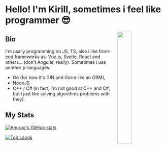 # Hello! I'm Kirill, sometimes i feel like programmer 😎

<p>
<img align="right" src="https://media.tenor.com/KB45rt2HA60AAAAC/sad4ever.gif" width="30%" />
</p>

## Bio

I'm usally programming on JS, TS, also i like front-end frameworks as: Vue.js, Svelte, React and others... (don't Angular, really). Sometimes i use another p-languages: 

- Go (for now it's GIN and Gorm like an ORM), 
- NodeJS
- C++ / C# (in fact, i'm not good at C++ and C#, but i just like solving algorithms problems with they).

## My Stats

[![Anurag's GitHub stats](https://github-readme-stats.vercel.app/api?username=steelWinds&theme=gruvbox)](https://github.com/anuraghazra/github-readme-stats)


[![Top Langs](https://github-readme-stats.vercel.app/api/top-langs/?username=steelWinds&theme=gruvbox)](https://github.com/anuraghazra/github-readme-stats)
